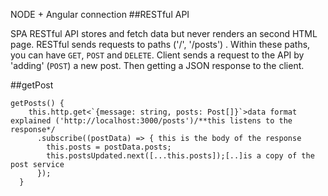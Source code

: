 NODE + Angular connection
 ##RESTful API

SPA RESTful API stores and fetch data but never renders an second HTML page. RESTful sends requests to paths ('/', '/posts') . Within these paths, you can have `GET`, `POST` and `DELETE`. Client sends a request to the API by 'adding' (`POST`) a new post. Then getting a JSON response to the client.  


##getPost

```
getPosts() {
    this.http.get<`{message: string, posts: Post[]}`>data format explained ('http://localhost:3000/posts')/**this listens to the response*/
      .subscribe((postData) => { this is the body of the response 
        this.posts = postData.posts;
        this.postsUpdated.next([...this.posts]);[..]is a copy of the post service 
      });
  }
```
